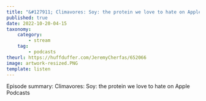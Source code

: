 ```yaml
---
title: "&#127911; ‎Climavores: Soy: the protein we love to hate on Apple Podcasts"
published: true
date: 2022-10-20-04-15
taxonomy:
    category:
        - stream
    tag:
        - podcasts
theurl: https://huffduffer.com/JeremyCherfas/652066
image: artwork-resized.PNG
template: listen
---
```


Episode summary: ‎Climavores: Soy: the protein we love to hate on Apple Podcasts
